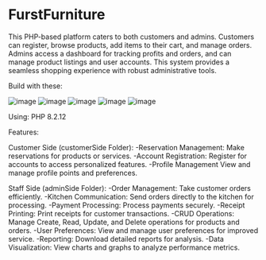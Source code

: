 # FurstFurniture
This PHP-based platform caters to both customers and admins. Customers can register, browse products, add items to their cart, and manage orders. Admins access a dashboard for tracking profits and orders, and can manage product listings and user accounts. This system provides a seamless shopping experience with robust administrative tools.

Build with these:

![image](https://github.com/user-attachments/assets/e4580422-d2a5-470d-9227-08ed04f68157)  ![image](https://github.com/user-attachments/assets/2bec74dc-3136-4df5-980f-a7e098f4251b)
  ![image](https://github.com/user-attachments/assets/6f7823f8-0bff-4df7-a83b-ed45e3e57f39)  ![image](https://github.com/user-attachments/assets/37675523-cb0a-4367-9d30-46e17ae4a789)  ![image](https://github.com/user-attachments/assets/df6a0436-5a71-4484-973c-bcd1c234bb40)

Using: PHP 8.2.12

Features:

Customer Side (customerSide Folder):
  -Reservation Management:
    Make reservations for products or services.
  -Account Registration:
    Register for accounts to access personalized features.
  -Profile Management
    View and manage profile points and preferences.

Staff Side (adminSide Folder):
  -Order Management:
    Take customer orders efficiently.
  -Kitchen Communication:
    Send orders directly to the kitchen for processing.
  -Payment Processing:
    Process payments securely.
  -Receipt Printing:
    Print receipts for customer transactions.
  -CRUD Operations:
    Manage Create, Read, Update, and Delete operations for products and orders.
  -User Preferences:
    View and manage user preferences for improved service.
  -Reporting:
    Download detailed reports for analysis.
  -Data Visualization:
    View charts and graphs to analyze performance metrics.






